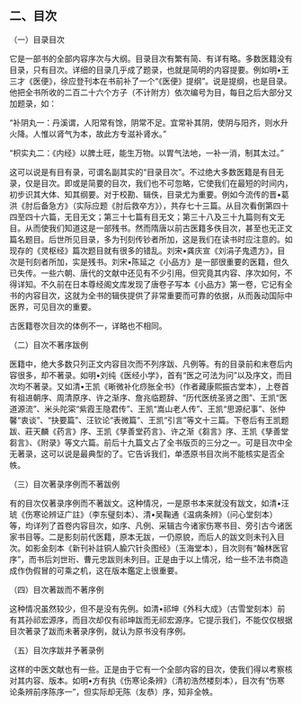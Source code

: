 ## 二、目次

（一）目录目次

它是一部书的全部内容序次与大纲。目录目次有繁有简、有详有略。多数医籍没有目录，只有目次。详细的目录几乎成了题录，也就是简明的内容提要。例如明•王三才《医便》，徐应登刊本在书前补了一个“《医便》提纲”。说是提纲，也是目录。他把全书所收的二百二十六个方子（不计附方）依次编号为目，每目之后大部分又加题录，如：

“补阴丸一：丹溪谓，人阳常有馀，阴常不足。宜常补其阴，使阴与阳齐，则水升火降。人惟以肾气为本，故此方专滋补肾水。”

“枳实丸二：《内经》以脾土旺，能生万物。以胃气法地，一补一消，制其太过。”

这可以说是有目有录，可谓名副其实的“目录目次”。不过绝大多数医籍是有目无录，仅是目次。即或是简要的目次，我们也不可忽略，它使我们在最短的时间内，初步识其大体、知其纲要。对于校勘、辑佚，目录尤为重要。例如今流传的晋•葛洪《肘后备急方》（实际应题《肘后救卒方》），共存七十三篇。从目次看倒第四十四至四十六篇，无目无文；第三十七篇有目无文；第三十八及三十九篇则有文无目。从而使我们知道这是一部残书。然而隋唐以前古医籍多佚目次，甚至也无正文篇名题目。后世所见目录，多为刊刻传钞者所加，这是我们在读书时应注意的。如现存的《灵枢经》篇次题目就有很多的错乱。刘宋•龚庆宣《刘涓子鬼遗方》，目次是刊刻者所加，实是残书。刘宋•陈延之《小品方》是一部很重要的医籍，但久已失传。一些六朝、唐代的文献中还见有不少引用。但究竟其内容、序次如何，不得详知。不久前在日本尊经阁文库发现了唐卷子写本《小品方》第一卷，它记有全书的内容目次，这就为全书的辑佚提供了非常重要而可靠的依据，从而轰动国际中医界，可见目次的重要。

古医籍卷次目次的体例不一，详略也不相同。

（二）目次不著序跋例

医籍中，绝大多数只列正文内容目次而不列序跋、凡例等。有的目录前和末卷后内容很多，却不著录。如明•刘纯《医经小学》，首有“医之可法为问”以及序文，而目次均不著录。又如清•王凯《晰微补化痧胀全书》（作者藏康熙振古堂本），上卷首有祖进朝序、周清原序、许之渐序、詹兆临题辞、“历代医统圣贤之图”、王凯“医道源流”、米头陀寀“紫霞王隐君传”、王凯“嵩山老人传”、王凯“思源纪事”、张仲馨“衷谈”、“抉要篇”、汪钦论“表微篇”、王凯“引言”等文十三篇。下卷后有王凯题跋、莊天麟《药言》序、王凯《孳善堂药言》、许之渐《芻言》序、王凯《孳善堂芻言》、《附录》等文六篇。前后十九篇文占了全书版页的三分之一。可是目次中全无著录，这可以说是最典型的了。它告诉我们，单憑原书目次尚不能核实是否全帙。

（三）目次著录序例而不著跋例

有的目次仅著录序例而不著跋文。这种情况，一是原书本来就没有跋文，如清•汪琥《伤寒论辨证广註》（李东璧刻本）、清•吴鞠通《温病条辨》（问心堂刻本）等，均详列了首卷内容目次，如序、凡例、采辑古今诸家伤寒书目、旁引古今诸医家书目等。二是影刻前代医籍，原本无跋，一仍原貌，而后人的跋文则未刊入目次。如影金刻本《新刊补註铜人腧穴针灸图经》（玉海堂本），目次则有“翰林医官序”，而书后刘世珩、曹元忠跋则未列目。正是由于以上情况，给一些不法书商造成作伪假冒的可乘之机，这在版本鑑定上很重要。

（四）目次著跋而不著序例

这种情况虽然较少，但不是没有先例。如清•祁坤《外科大成》（古雪堂刻本）前有其孙祁宏源序，而目次却仅有祁坤跋而无祁宏源序。它提示我们，不能仅仅根据目次著录了跋而未著录序例，就认为原书没有序例。

（五）目次序跋并予著录例

这样的中医文献也有一些。正是由于它有一个全部内容的目次，使我们得以考察核对其内容、版本。如明•方有执《伤寒论条辨》（清初浩然楼刻本），目次有“伤寒论条辨前序陈序一”，但实际却无陈（友恭）序，知非全帙。
